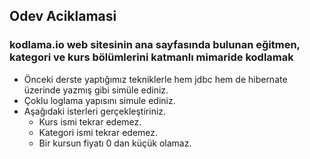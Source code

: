 ## Odev Aciklamasi
### kodlama.io web sitesinin ana sayfasında bulunan eğitmen, kategori ve kurs bölümlerini katmanlı mimaride kodlamak
  * Önceki derste yaptığımız tekniklerle hem jdbc hem de hibernate üzerinde yazmış gibi simüle ediniz.
  * Çoklu loglama yapısını simule ediniz.
  * Aşağıdaki isterleri gerçekleştiriniz.
     * Kurs ismi tekrar edemez.
     * Kategori ismi tekrar edemez.
     * Bir kursun fiyatı 0 dan küçük olamaz.
